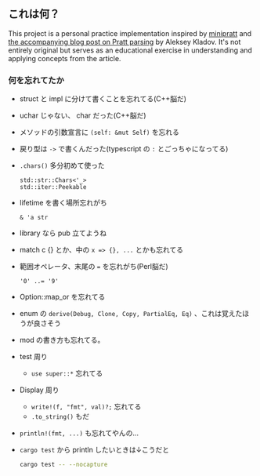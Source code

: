 ## これは何？

This project is a personal practice implementation inspired by [minipratt](https://github.com/matklad/minipratt) and [the accompanying blog post on Pratt parsing](https://matklad.github.io/2020/04/13/simple-but-powerful-pratt-parsing.html) by Aleksey Kladov. It's not entirely original but serves as an educational exercise in understanding and applying concepts from the article.

### 何を忘れてたか

- struct と impl に分けて書くことを忘れてる(C++脳だ)
- uchar じゃない、 char だった(C++脳だ)
- メソッドの引数宣言に `(self: &mut Self)` を忘れる

- 戻り型は `->` で書くんだった(typescript の `:` とごっちゃになってる)
- `.chars()` 多分初めて使った
  ```
  std::str::Chars<'_>
  std::iter::Peekable
  ```
- lifetime を書く場所忘れがち
  ```
  & 'a str
  ```
- library なら pub 立てようね
- match c {} とか、中の `x => {}, ...` とかも忘れてる
- 範囲オペレータ、末尾の `=` を忘れがち(Perl脳だ)
  ```
  '0' ..= '9'
  ```
- Option::map_or を忘れてる
- enum の `derive(Debug, Clone, Copy, PartialEq, Eq)` 、これは覚えたほうが良さそう

- mod の書き方も忘れてる。
- test 周り
  - `use super::*` 忘れてる
- Display 周り
  - `write!(f, "fmt", val)?;` 忘れてる
  - `.to_string()` もだ
- `println!(fmt, ...)` も忘れてやんの…
- `cargo test` から println したいときは↓こうだと
  ```sh
  cargo test -- --nocapture
  ```
